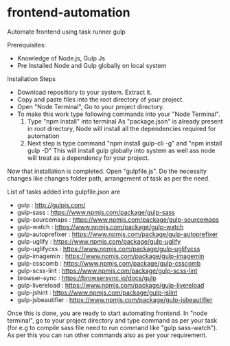 # frontend-automation
Automate frontend using task runner gulp

Prerequisites:
- Knowledge of Node.js, Gulp Js
- Pre Installed Node and Gulp globally on local system

Installation Steps
- Download repositiory to your system. Extract it.
- Copy and paste files into the root directory of your project.
- Open "Node Terminal", Go to your project directory.
- To make this work type following commands into your "Node Terminal".
	1) Type "npm install" into terminal
		 As "package.json" is already present in root directory, Node will install all the dependencies required for automation
	2) Next step is type command "npm install gulp-cli -g" and "npm install gulp -D"
		 This will install gulp globally into system as well ass node will treat as a dependency for your project.

Now that installation is completed. Open "gulpfile.js". Do the necessity changes like changes folder path, arrangement of task as per the need.

List of tasks added into gulpfile.json are
- gulp : http://gulpjs.com/
- gulp-sass : https://www.npmjs.com/package/gulp-sass
- gulp-sourcemaps : https://www.npmjs.com/package/gulp-sourcemaps
- gulp-watch : https://www.npmjs.com/package/gulp-watch
- gulp-autoprefixer : https://www.npmjs.com/package/gulp-autoprefixer
- gulp-uglify : https://www.npmjs.com/package/gulp-uglify
- gulp-uglifycss : https://www.npmjs.com/package/gulp-uglifycss
- gulp-imagemin : https://www.npmjs.com/package/gulp-imagemin
- gulp-csscomb : https://www.npmjs.com/package/gulp-csscomb
- gulp-scss-lint : https://www.npmjs.com/package/gulp-scss-lint
- browser-sync : https://browsersync.io/docs/gulp
- gulp-livereload : https://www.npmjs.com/package/gulp-livereload
- gulp-jshint : https://www.npmjs.com/package/gulp-jslint
- gulp-jsbeautifier : https://www.npmjs.com/package/gulp-jsbeautifier

Once this is done, you are ready to start automating frontend. 
In "node terminal", go to your project directory and type command as per your task (for e.g to compile sass file need to run command like "gulp sass-watch"). As per this you can run other commands also as per your requirement.
